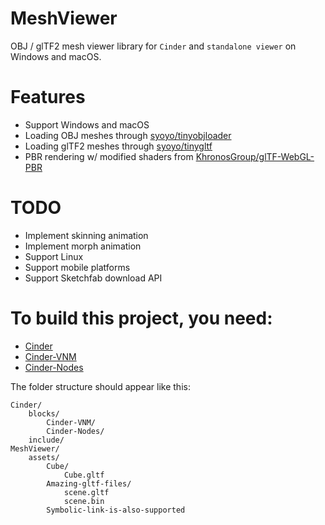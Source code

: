 # MeshViewer
OBJ / glTF2 mesh viewer library for `Cinder` and `standalone viewer` on Windows and macOS.

# Features

- Support Windows and macOS
- Loading OBJ meshes through [syoyo/tinyobjloader](https://github.com/syoyo/tinyobjloader)
- Loading glTF2 meshes through [syoyo/tinygltf](https://github.com/syoyo/tinygltf)
- PBR rendering w/ modified shaders from [KhronosGroup/glTF-WebGL-PBR](https://github.com/KhronosGroup/glTF-WebGL-PBR/tree/master/shaders)

# TODO
- Implement skinning animation
- Implement morph animation
- Support Linux
- Support mobile platforms
- Support Sketchfab download API

# To build this project, you need:

* [Cinder](https://github.com/cinder/Cinder)
* [Cinder-VNM](https://github.com/jing-interactive/Cinder-VNM)
* [Cinder-Nodes](https://github.com/jing-interactive/Cinder-Nodes)

The folder structure should appear like this:

```
Cinder/
    blocks/
        Cinder-VNM/
        Cinder-Nodes/
    include/
MeshViewer/
    assets/
        Cube/
            Cube.gltf
        Amazing-gltf-files/
            scene.gltf
            scene.bin
        Symbolic-link-is-also-supported